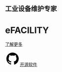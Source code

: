 <!--$layout:block--> 
<!--$lang: zh_CN--> 
<!--$en_US: /English/eFACILITY/README.html--> 
<!--$ja_JP: /日本語/eFACILITY/README.html-->
 
<!--#Hero--> 
<!--$background-color:#1e0066-->  
<!--$color:#fff-->
 ## 工业设备维护专家  
 # eFACILITY  
   [了解更多](?theme=brand)
    
<!--Hero #-->
<!--#Doc-->  
 
   [![](/Resources/icon/github.svg?class=icon)开源软件](https://github.com/seedunk/?class=btn%20alt)
<!--Doc #-->
  

 